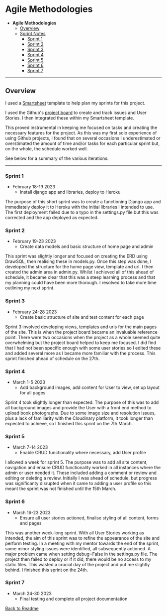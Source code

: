 # Agile Methodologies

* **Agile Methodologies**
  * [Overview](overview)
  * [Sprint Notes](sprint-notes)
    * [Sprint 1](sprint-1)
    * [Sprint 2](sprint-2)
    * [Sprint 3](sprint-3)
    * [Sprint 4](sprint-4)
    * [Sprint 5](sprint-5)
    * [Sprint 6](sprint-6)
    * [Sprint 7](sprint-7)

<hr>

## Overview

I used a [Smartsheet](https://www.smartsheet.com) template to help plan my sprints for this project.


I used the Github's [project board](https://github.com/users/AndypSheridan/projects/2) to create and track issues and User Stories. I then integrated these within my Smartsheet template.

This proved instrumental in keeping me focused on tasks and creating the necessary features for the project. As this was my first solo experience of using Github projects, I found that on several occasions I underestimated or overstimated the amount of time and/or tasks for each particular sprint but, on the whole, the schedule worked well.

See below for a summary of the various iterations.

<hr>

### Sprint 1

* February 18-19 2023
  * Install django app and libraries, deploy to Heroku

The purpose of this short sprint was to create a functioning Django app and immediately deploy it to Heroku with the initial libraries I intended to use. The first deployment failed due to a typo in the settings.py file but this was corrected and the app deployed as expected.

### Sprint 2

* February 19-23 2023
  * Create data models and basic structure of home page and admin

This sprint was slightly longer and focused on creating the ERD using DrawSQL, then realising these in models.py. Once this step was done, I developed the structure for the home page view, template and url. I then created the admin area in admin.py. Whilst I achieved all of this ahead of schedule, it became clear that this was a steep learning process and that my planning could have been more thorough. I resolved to take more time outlining my next sprint.

### Sprint 3

* February 24-28 2023
  * Create basic structure of site and test content for each page

Sprint 3 involved developing views, templates and urls for the main pages of the site. This is when the project board became an invaluable reference point. There were two occasions when the project as a whole seemed quite overwhelming but the project board helped to keep me focused. I did find that I had not been specific enough with some user stories so I edited these and added several more as I became more familiar with the process. This sprint finished ahead of schedule on the 27th.

### Sprint 4

* March 1-5 2023
  * Add background images, add content for User to view, set up layout for all pages

Sprint 4 took slightly longer than expected. The purpose of this was to add all background images and provide the User with a front end method to upload book photographs. Due to some image size and resolution issues, plus a lack of familiarity with the Cloudinary platform, it took longer than expected to achieve, so I finished this sprint on the 7th March.

### Sprint 5

* March 7-14 2023
  * Enable CRUD functionality where necessary, add User profile

I allowed a week for sprint 5. The purpose was to add all site content, navigation and ensure CRUD functionality worked in all instances where the admin or user needed it. These included adding a comment or review and editing or deleting a review. Initially I was ahead of schedule, but progress was significanty disrupted when it came to adding a user profile so this meant the sprint was not finished until the 15th March.

### Sprint 6

* March 16-23 2023
  * Ensure all user stories actioned, finalise styling of all content, forms and pages

This was another week-long sprint. With all User Stories working as intended, the aim of this sprint was to refine the appearance of the site and perform testing. In a meeting with my mentor towards the end of the sprint, some minor styling issues were identified, all subsequently actioned. A major problem came when setting debug=False in the settings.py file. The project then failed to deploy or if it did, there would be no access to my static files. This wasted a crucial day of the project and put me slightly behind. I finished this sprint on the 24th.

### Sprint 7

* March 24-30 2023
  * Final testing and complete all project documentation



[Back to Readme](/README.md)